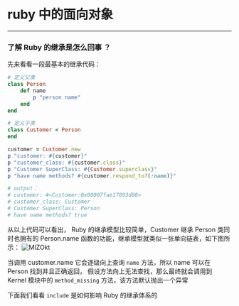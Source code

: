 # ruby 中的面向对象
---

### 了解 Ruby 的继承是怎么回事 ？
先来看看一段最基本的继承代码：
```ruby
# 定义父类
class Person
    def name
        p "person name"
    end
end

# 定义子类
class Customer < Person
end

customer = Customer.new
p "customer: #{customer}" 
p "customer_class: #{customer.class}"
p "Customer SuperClass: #{Customer.superclass}"
p "have name methods? #{customer.respond_to?(:name)}"

# output：
# customer: #<Customer:0x00007fae17893d80>
# customer_class: Customer 
# Customer SuperClass: Person
# have name methods? true
```
从以上代码可以看出， Ruby 的继承模型比较简单，Customer 继承 Person 类同时也拥有的 Person.name 函数的功能，继承模型就类似一张单向链表，如下图所示：
![MIZOkt](https://pcloud-1258173945.cos.ap-guangzhou.myqcloud.com/uPic/MIZOkt.png)

当调用 customer.name 它会逐级向上查询 `name` 方法，所以 name 可以在 Person 找到并且正确返回，
假设方法向上无法查找，那么最终就会调用到 Kernel 模块中的 `method_missing` 方法，该方法默认抛出一个异常

下面我们看看 `include` 是如何影响 Ruby 的继承体系的